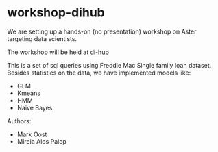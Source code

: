 # workshop-dihub

We are setting up a hands-on (no presentation) workshop on Aster
targeting data scientists.

The workshop will be held at
[di-hub](http://di-academy.com/event/aster-introduction-machine-learning-graph-unstructured/)


This is a set of sql queries using Freddie Mac Single family loan dataset.
Besides statistics on the data, we have implemented models like:
  * GLM
  * Kmeans
  * HMM
  * Naive Bayes

Authors:
  * Mark Oost
  * Mireia Alos Palop
